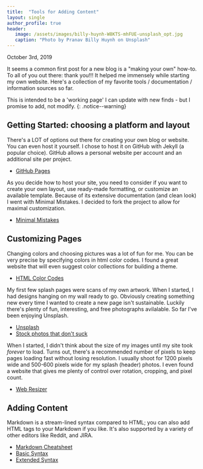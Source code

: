 ```yaml
---
title:  "Tools for Adding Content"
layout: single
author_profile: true
header:
   image: /assets/images/billy-huynh-W8KTS-mhFUE-unsplash_opt.jpg
   caption: "Photo by Pranav Billy Huynh on Unsplash"
---
```


October 3rd, 2019

It seems a common first post for a new blog is a "making your own" how-to. To all of you out there: thank you!!! It helped me immensely while starting my own website. Here's a collection of my favorite tools / documentation / information sources so far.

This is intended to be a 'working page' I can update with new finds - but I promise to add, not modify.
{: .notice--warning}

## Getting Started: choosing a platform and layout

There's a LOT of options out there for creating your own blog or website. You can even host it yourself. I chose to host it on GitHub with Jekyll (a popular choice). GitHub allows a personal website per account and an additional site per project.
- [GitHub Pages](https://pages.github.com/)

As you decide how to host your site, you need to consider if you want to create your own layout, use ready-made formatting, or customize an available template. Because of its extensive documentation (and clean look) I went with Minimal Mistakes. I decided to fork the project to allow for maximal customization.
- [Minimal Mistakes](https://mmistakes.github.io/minimal-mistakes/)

## Customizing Pages

Changing colors and choosing pictures was a lot of fun for me. You can be very precise by specifying colors in html color codes. I found a great website that will even suggest color collections for building a theme.
- [HTML Color Codes](https://htmlcolorcodes.com/)

My first few splash pages were scans of my own artwork. When I started, I had designs hanging on my wall ready to go. Obviously creating something new every time I wanted to create a new page isn't sustainable. Luckily there's plenty of fun, interesting, and free photographs avilalable. So far I've been enjoying Unsplash.
- [Unsplash](https://unsplash.com/)
- [Stock photos that don't suck](https://medium.com/@dustin/stock-photos-that-dont-suck-62ae4bcbe01b)

When I started, I didn't think about the size of my images until my site took _forever_ to load. Turns out, there's a recommended number of pixels to keep pages loading fast without losing resolution. I usually shoot for 1200 pixels wide and 500-600 pixels wide for my splash (header) photos. I even found a website that gives me plenty of control over rotation, cropping, and pixel count.
- [Web Resizer](http://webresizer.com/resizer/)

## Adding Content

Markdown is a stream-lined syntax compared to HTML; you can also add HTML tags to your Markdown if you like. It's also supported by a variety of other editors like Reddit, and JIRA. 
- [Markdown Cheatsheet](https://github.com/adam-p/markdown-here/wiki/Markdown-Cheatsheet)
- [Basic Syntax](https://www.markdownguide.org/basic-syntax/)
- [Extended Syntax](https://www.markdownguide.org/extended-syntax/)

